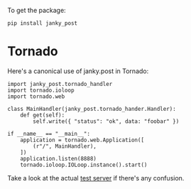 To get the package:

    pip install janky_post

# Tornado

Here's a canonical use of janky.post in Tornado:

    import janky_post.tornado_handler
    import tornado.ioloop
    import tornado.web

    class MainHandler(janky_post.tornado_hander.Handler):
        def get(self):
            self.write({ "status": "ok", data: "foobar" })

    if __name__ == "__main__":
        application = tornado.web.Application([
            (r"/", MainHandler),
        ])
        application.listen(8888)
        tornado.ioloop.IOLoop.instance().start()

Take a look at the actual [test
server](https://github.com/pyronicide/janky.post/blob/master/test/tornado/serve.py)
if there's any confusion.
